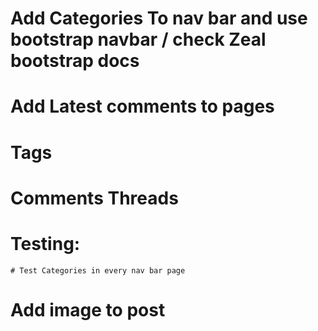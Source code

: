 
# Add Categories To nav bar and use bootstrap navbar / check Zeal bootstrap docs

# Add Latest comments to pages

# Tags

# Comments Threads

# Testing:
    # Test Categories in every nav bar page
# Add image to post
